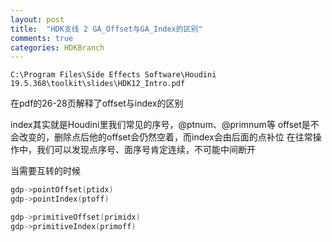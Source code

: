 ```yaml
---
layout: post
title:  "HDK支线 2 GA_Offset与GA_Index的区别"
comments: true
categories: HDKBranch
---
```


```
C:\Program Files\Side Effects Software\Houdini 19.5.368\toolkit\slides\HDK12_Intro.pdf
```

在pdf的26-28页解释了offset与index的区别

index其实就是Houdini里我们常见的序号，@ptnum、@primnum等
offset是不会改变的，删除点后他的offset会仍然空着，而index会由后面的点补位
在往常操作中，我们可以发现点序号、面序号肯定连续，不可能中间断开

当需要互转的时候
```c
gdp->pointOffset(ptidx)
gdp->pointIndex(ptoff)

gdp->primitiveOffset(primidx)
gdp->primitiveIndex(primoff)
```